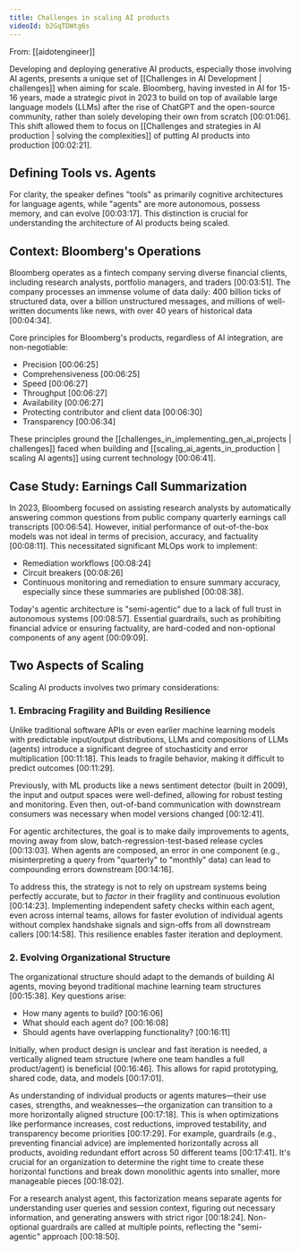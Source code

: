 ```yaml
---
title: Challenges in scaling AI products
videoId: b2GqTDWtg6s
---
```


From: [[aidotengineer]] <br/> 

Developing and deploying generative AI products, especially those involving AI agents, presents a unique set of [[Challenges in AI Development | challenges]] when aiming for scale. Bloomberg, having invested in AI for 15-16 years, made a strategic pivot in 2023 to build on top of available large language models (LLMs) after the rise of ChatGPT and the open-source community, rather than solely developing their own from scratch <a class="yt-timestamp" data-t="00:01:06">[00:01:06]</a>. This shift allowed them to focus on [[Challenges and strategies in AI production | solving the complexities]] of putting AI products into production <a class="yt-timestamp" data-t="00:02:21">[00:02:21]</a>.

## Defining Tools vs. Agents
For clarity, the speaker defines "tools" as primarily cognitive architectures for language agents, while "agents" are more autonomous, possess memory, and can evolve <a class="yt-timestamp" data-t="00:03:17">[00:03:17]</a>. This distinction is crucial for understanding the architecture of AI products being scaled.

## Context: Bloomberg's Operations
Bloomberg operates as a fintech company serving diverse financial clients, including research analysts, portfolio managers, and traders <a class="yt-timestamp" data-t="00:03:51">[00:03:51]</a>. The company processes an immense volume of data daily: 400 billion ticks of structured data, over a billion unstructured messages, and millions of well-written documents like news, with over 40 years of historical data <a class="yt-timestamp" data-t="00:04:34">[00:04:34]</a>.

Core principles for Bloomberg's products, regardless of AI integration, are non-negotiable:
*   Precision <a class="yt-timestamp" data-t="00:06:25">[00:06:25]</a>
*   Comprehensiveness <a class="yt-timestamp" data-t="00:06:25">[00:06:25]</a>
*   Speed <a class="yt-timestamp" data-t="00:06:27">[00:06:27]</a>
*   Throughput <a class="yt-timestamp" data-t="00:06:27">[00:06:27]</a>
*   Availability <a class="yt-timestamp" data-t="00:06:27">[00:06:27]</a>
*   Protecting contributor and client data <a class="yt-timestamp" data-t="00:06:30">[00:06:30]</a>
*   Transparency <a class="yt-timestamp" data-t="00:06:34">[00:06:34]</a>

These principles ground the [[challenges_in_implementing_gen_ai_projects | challenges]] faced when building and [[scaling_ai_agents_in_production | scaling AI agents]] using current technology <a class="yt-timestamp" data-t="00:06:41">[00:06:41]</a>.

## Case Study: Earnings Call Summarization
In 2023, Bloomberg focused on assisting research analysts by automatically answering common questions from public company quarterly earnings call transcripts <a class="yt-timestamp" data-t="00:06:54">[00:06:54]</a>.
However, initial performance of out-of-the-box models was not ideal in terms of precision, accuracy, and factuality <a class="yt-timestamp" data-t="00:08:11">[00:08:11]</a>. This necessitated significant MLOps work to implement:
*   Remediation workflows <a class="yt-timestamp" data-t="00:08:24">[00:08:24]</a>
*   Circuit breakers <a class="yt-timestamp" data-t="00:08:26">[00:08:26]</a>
*   Continuous monitoring and remediation to ensure summary accuracy, especially since these summaries are published <a class="yt-timestamp" data-t="00:08:38">[00:08:38]</a>.

Today's agentic architecture is "semi-agentic" due to a lack of full trust in autonomous systems <a class="yt-timestamp" data-t="00:08:57">[00:08:57]</a>. Essential guardrails, such as prohibiting financial advice or ensuring factuality, are hard-coded and non-optional components of any agent <a class="yt-timestamp" data-t="00:09:09">[00:09:09]</a>.

## Two Aspects of Scaling
Scaling AI products involves two primary considerations:

### 1. Embracing Fragility and Building Resilience
Unlike traditional software APIs or even earlier machine learning models with predictable input/output distributions, LLMs and compositions of LLMs (agents) introduce a significant degree of stochasticity and error multiplication <a class="yt-timestamp" data-t="00:11:18">[00:11:18]</a>. This leads to fragile behavior, making it difficult to predict outcomes <a class="yt-timestamp" data-t="00:11:29">[00:11:29]</a>.

Previously, with ML products like a news sentiment detector (built in 2009), the input and output spaces were well-defined, allowing for robust testing and monitoring. Even then, out-of-band communication with downstream consumers was necessary when model versions changed <a class="yt-timestamp" data-t="00:12:41">[00:12:41]</a>.

For agentic architectures, the goal is to make daily improvements to agents, moving away from slow, batch-regression-test-based release cycles <a class="yt-timestamp" data-t="00:13:03">[00:13:03]</a>. When agents are composed, an error in one component (e.g., misinterpreting a query from "quarterly" to "monthly" data) can lead to compounding errors downstream <a class="yt-timestamp" data-t="00:14:16">[00:14:16]</a>.

To address this, the strategy is not to rely on upstream systems being perfectly accurate, but to *factor in* their fragility and continuous evolution <a class="yt-timestamp" data-t="00:14:23">[00:14:23]</a>. Implementing independent safety checks within each agent, even across internal teams, allows for faster evolution of individual agents without complex handshake signals and sign-offs from all downstream callers <a class="yt-timestamp" data-t="00:14:58">[00:14:58]</a>. This resilience enables faster iteration and deployment.

### 2. Evolving Organizational Structure
The organizational structure should adapt to the demands of building AI agents, moving beyond traditional machine learning team structures <a class="yt-timestamp" data-t="00:15:38">[00:15:38]</a>. Key questions arise:
*   How many agents to build? <a class="yt-timestamp" data-t="00:16:06">[00:16:06]</a>
*   What should each agent do? <a class="yt-timestamp" data-t="00:16:08">[00:16:08]</a>
*   Should agents have overlapping functionality? <a class="yt-timestamp" data-t="00:16:11">[00:16:11]</a>

Initially, when product design is unclear and fast iteration is needed, a vertically aligned team structure (where one team handles a full product/agent) is beneficial <a class="yt-timestamp" data-t="00:16:46">[00:16:46]</a>. This allows for rapid prototyping, shared code, data, and models <a class="yt-timestamp" data-t="00:17:01">[00:17:01]</a>.

As understanding of individual products or agents matures—their use cases, strengths, and weaknesses—the organization can transition to a more horizontally aligned structure <a class="yt-timestamp" data-t="00:17:18">[00:17:18]</a>. This is when optimizations like performance increases, cost reductions, improved testability, and transparency become priorities <a class="yt-timestamp" data-t="00:17:29">[00:17:29]</a>. For example, guardrails (e.g., preventing financial advice) are implemented horizontally across all products, avoiding redundant effort across 50 different teams <a class="yt-timestamp" data-t="00:17:41">[00:17:41]</a>. It's crucial for an organization to determine the right time to create these horizontal functions and break down monolithic agents into smaller, more manageable pieces <a class="yt-timestamp" data-t="00:18:02">[00:18:02]</a>.

For a research analyst agent, this factorization means separate agents for understanding user queries and session context, figuring out necessary information, and generating answers with strict rigor <a class="yt-timestamp" data-t="00:18:24">[00:18:24]</a>. Non-optional guardrails are called at multiple points, reflecting the "semi-agentic" approach <a class="yt-timestamp" data-t="00:18:50">[00:18:50]</a>.